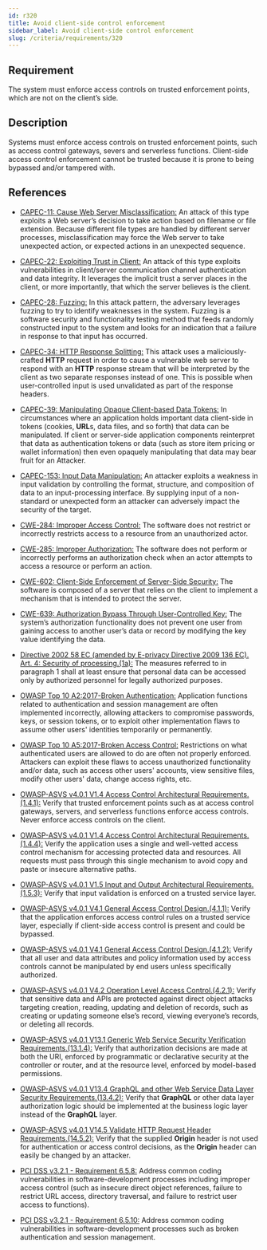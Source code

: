 ```yaml
---
id: r320
title: Avoid client-side control enforcement
sidebar_label: Avoid client-side control enforcement
slug: /criteria/requirements/320
---
```


## Requirement

The system must enforce access controls
on trusted enforcement points,
which are not on the client’s side.

## Description

Systems must enforce access controls
on trusted enforcement points,
such as access control gateways, severs
and serverless functions.
Client-side access control enforcement
cannot be trusted because
it is prone to being bypassed and/or tampered with.

## References

- [CAPEC-11: Cause Web Server Misclassification:](https://capec.mitre.org/data/definitions/11.html)
An attack of this type
exploits a Web server’s decision
to take action based on filename
or file extension.
Because different file types
are handled by different server processes,
misclassification may force the Web server
to take unexpected action,
or expected actions in an unexpected sequence.

- [CAPEC-22: Exploiting Trust in Client:](https://capec.mitre.org/data/definitions/22.html)
An attack of this type
exploits vulnerabilities in client/server
communication channel authentication
and data integrity.
It leverages the implicit trust
a server places in the client,
or more importantly,
that which the server
believes is the client.

- [CAPEC-28: Fuzzing:](https://capec.mitre.org/data/definitions/28.html)
In this attack pattern,
the adversary leverages fuzzing
to try to identify weaknesses in the system.
Fuzzing is a software security
and functionality testing method
that feeds randomly constructed input
to the system and looks for an indication that a
failure in response to that input has occurred.

- [CAPEC-34: HTTP Response Splitting:](https://capec.mitre.org/data/definitions/34.html)
This attack uses
a maliciously-crafted **HTTP** request
in order to cause a vulnerable web server
to respond with an **HTTP** response stream
that will be interpreted by the client
as two separate responses instead of one.
This is possible
when user-controlled input
is used unvalidated as part
of the response headers.

- [CAPEC-39: Manipulating Opaque Client-based Data Tokens:](https://capec.mitre.org/data/definitions/39.html)
In circumstances where an application holds
important data client-side in tokens
(cookies, **URL**s, data files, and so forth)
that data can be manipulated.
If client or server-side
application components reinterpret
that data as authentication tokens
or data (such as store item pricing or wallet information)
then even opaquely manipulating that data
may bear fruit for an Attacker.

- [CAPEC-153: Input Data Manipulation:](https://capec.mitre.org/data/definitions/153.html)
An attacker exploits
a weakness in input validation
by controlling the format, structure,
and composition of data
to an input-processing interface.
By supplying input of a non-standard
or unexpected form an attacker
can adversely impact the security of the target.

- [CWE-284: Improper Access Control:](https://cwe.mitre.org/data/definitions/284.html)
The software does not restrict
or incorrectly restricts access
to a resource from an unauthorized actor.

- [CWE-285: Improper Authorization:](https://cwe.mitre.org/data/definitions/285.html)
The software does not perform
or incorrectly performs an authorization check
when an actor attempts to access a resource
or perform an action.

- [CWE-602: Client-Side Enforcement of Server-Side Security:](https://cwe.mitre.org/data/definitions/602.html)
The software is composed of a server
that relies on the client
to implement a mechanism
that is intended to protect the server.

- [CWE-639: Authorization Bypass Through User-Controlled Key:](https://cwe.mitre.org/data/definitions/639.html)
The system’s authorization functionality
does not prevent one user
from gaining access to another user’s data
or record by modifying the key value
identifying the data.

- [Directive 2002 58 EC (amended by E-privacy Directive 2009 136 EC). Art. 4: Security of processing.(1a):](https://eur-lex.europa.eu/legal-content/EN/TXT/PDF/?uri=CELEX:02002L0058-20091219)
The measures referred to in paragraph 1
shall at least ensure
that personal data can be accessed only
by authorized personnel
for legally authorized purposes.

- [OWASP Top 10 A2:2017-Broken Authentication:](https://owasp.org/www-project-top-ten/OWASP_Top_Ten_2017/Top_10-2017_A2-Broken_Authentication)
Application functions related to authentication
and session management
are often implemented incorrectly,
allowing attackers to compromise passwords,
keys, or session tokens,
or to exploit other implementation flaws
to assume other users' identities temporarily
or permanently.

- [OWASP Top 10 A5:2017-Broken Access Control:](https://owasp.org/www-project-top-ten/OWASP_Top_Ten_2017/Top_10-2017_A5-Broken_Access_Control)
Restrictions on what authenticated users
are allowed to do
are often not properly enforced.
Attackers can exploit these flaws
to access unauthorized functionality
and/or data,
such as access other users' accounts,
view sensitive files,
modify other users' data, change access rights, etc.

- [OWASP-ASVS v4.0.1 V1.4 Access Control Architectural Requirements.(1.4.1):](https://owasp.org/www-pdf-archive/OWASP_Application_Security_Verification_Standard_4.0-en.pdf)
Verify that trusted enforcement points
such as at access control gateways,
servers, and serverless functions
enforce access controls.
Never enforce access controls on the client.

- [OWASP-ASVS v4.0.1 V1.4 Access Control Architectural Requirements.(1.4.4):](https://owasp.org/www-pdf-archive/OWASP_Application_Security_Verification_Standard_4.0-en.pdf)
Verify the application uses a single
and well-vetted access control mechanism
for accessing protected data and resources. 
All requests must pass through this single mechanism
to avoid copy and paste
or insecure alternative paths.

- [OWASP-ASVS v4.0.1 V1.5 Input and Output Architectural Requirements.(1.5.3):](https://owasp.org/www-pdf-archive/OWASP_Application_Security_Verification_Standard_4.0-en.pdf)
Verify that input validation
is enforced on a trusted service layer.

- [OWASP-ASVS v4.0.1 V4.1 General Access Control Design.(4.1.1):](https://owasp.org/www-pdf-archive/OWASP_Application_Security_Verification_Standard_4.0-en.pdf)
Verify that the application enforces access control rules
on a trusted service layer,
especially if client-side access control
is present and could be bypassed.

- [OWASP-ASVS v4.0.1 V4.1 General Access Control Design.(4.1.2):](https://owasp.org/www-pdf-archive/OWASP_Application_Security_Verification_Standard_4.0-en.pdf)
Verify that all user and data attributes
and policy information used by access controls
cannot be manipulated by end users
unless specifically authorized.

- [OWASP-ASVS v4.0.1 V4.2 Operation Level Access Control.(4.2.1):](https://owasp.org/www-pdf-archive/OWASP_Application_Security_Verification_Standard_4.0-en.pdf)
Verify that sensitive data and APIs
are protected against direct object attacks
targeting creation, reading, updating
and deletion of records,
such as creating
or updating someone else’s record,
viewing everyone’s records,
or deleting all records.

- [OWASP-ASVS v4.0.1 V13.1 Generic Web Service Security Verification Requirements.(13.1.4):](https://owasp.org/www-pdf-archive/OWASP_Application_Security_Verification_Standard_4.0-en.pdf)
Verify that authorization decisions
are made at both the URI,
enforced by programmatic
or declarative security at the controller or router,
and at the resource level,
enforced by model-based permissions.

- [OWASP-ASVS v4.0.1 V13.4 GraphQL and other Web Service Data Layer Security Requirements.(13.4.2):](https://owasp.org/www-pdf-archive/OWASP_Application_Security_Verification_Standard_4.0-en.pdf)
Verify that **GraphQL**
or other data layer authorization logic
should be implemented at the business logic layer
instead of the **GraphQL** layer.

- [OWASP-ASVS v4.0.1 V14.5 Validate HTTP Request Header Requirements.(14.5.2):](https://owasp.org/www-pdf-archive/OWASP_Application_Security_Verification_Standard_4.0-en.pdf)
Verify that the supplied **Origin** header
is not used for authentication or
access control decisions,
as the **Origin** header
can easily be changed by an attacker.

- [PCI DSS v3.2.1 - Requirement 6.5.8:](https://www.pcisecuritystandards.org/documents/PCI_DSS_v3-2-1.pdf)
Address common coding vulnerabilities
in software-development processes
including improper access control
(such as insecure direct object references,
failure to restrict URL access,
directory traversal,
and failure to restrict user access
to functions).

- [PCI DSS v3.2.1 - Requirement 6.5.10:](https://www.pcisecuritystandards.org/documents/PCI_DSS_v3-2-1.pdf)
Address common coding vulnerabilities
in software-development processes
such as broken authentication
and session management.
